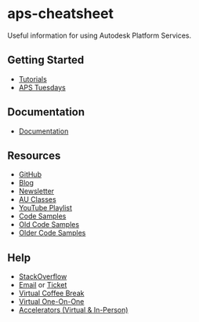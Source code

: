 # aps-cheatsheet

Useful information for using Autodesk Platform Services.

## Getting Started
- [Tutorials](https://tutorials.autodesk.io/)
- [APS Tuesdays](https://autodesk.zoom.us/webinar/register/WN_uSmQ4HxgSoK1a8YekMCK2A)

## Documentation
- [Documentation](https://aps.autodesk.com/developer/documentation)

## Resources
- [GitHub](https://github.com/autodesk-platform-services)
- [Blog](https://aps.autodesk.com/blog)
- [Newsletter](https://aps.autodesk.com/community-events#signup)
- [AU Classes](https://www.autodesk.com/autodesk-university/search?fields.topic=Software+Development)
- [YouTube Playlist](https://youtube.com/playlist?list=PL_6ApchKwjN9CZCqUl4RZrsyDvnTV1Jgb&si=seoTcYlptg-bsCjf)
- [Code Samples](https://aps.autodesk.com/code-samples)
- [Old Code Samples](https://forge-showroom.autodesk.io/)
- [Older Code Samples](https://forge-rcdb.autodesk.io/configurator)

## Help
- [StackOverflow](https://aps.autodesk.com/blog)
- [Email](mailto:aps.help@aps.com) or [Ticket](https://aps.autodesk.com/contact-support)
- [Virtual Coffee Break](https://autodesk.zoom.us/meeting/register/tJYvdumtrj8iH9XHLkJQ75VuKwntIPaXHvxT)
- [Virtual One-On-One](https://calendly.com/autodesk-platform-services)
- [Accelerators (Virtual & In-Person)](https://aps.autodesk.com/accelerator-program)
